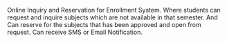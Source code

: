 Online Inquiry and Reservation for Enrollment System. Where students can request and inquire subjects which are not available in that semester. And Can reserve for the subjects that has been approved and open from request. Can receive SMS or Email Notification.

